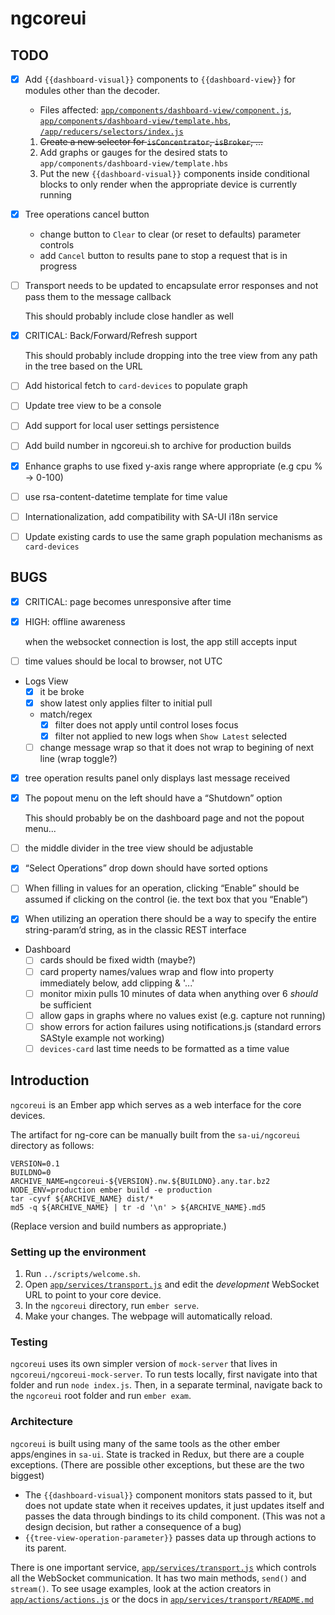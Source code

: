 # ngcoreui

## TODO
- [x] Add `{{dashboard-visual}}` components to `{{dashboard-view}}` for modules other than the decoder.
  - Files affected: [`app/components/dashboard-view/component.js`](https://github.rsa.lab.emc.com/asoc/sa-ui/blob/master/ngcoreui/app/components/dashboard-view/component.js), [`app/components/dashboard-view/template.hbs`](https://github.rsa.lab.emc.com/asoc/sa-ui/blob/master/ngcoreui/app/components/dashboard-view/template.hbs), [`/app/reducers/selectors/index.js`](https://github.rsa.lab.emc.com/asoc/sa-ui/blob/master/ngcoreui/app/reducers/selectors/index.js)
  1. ~~Create a new selector for `isConcentrator`, `isBroker`, ...~~
  2. Add graphs or gauges for the desired stats to `app/components/dashboard-view/template.hbs`
  3. Put the new `{{dashboard-visual}}` components inside conditional blocks to only render when the appropriate device is currently running
- [x] Tree operations cancel button
  - change button to `Clear` to clear (or reset to defaults) parameter controls
  - add `Cancel` button to results pane to stop a request that is in progress
- [ ] Transport needs to be updated to encapsulate error responses and not pass them to the message callback

  This should probably include close handler as well

- [x] CRITICAL: Back/Forward/Refresh support

  This should probably include dropping into the tree view from any path in the tree based on the URL

- [ ] Add historical fetch to `card-devices` to populate graph
- [ ] Update tree view to be a console
- [ ] Add support for local user settings persistence
- [ ] Add build number in ngcoreui.sh to archive for production builds
- [x] Enhance graphs to use fixed y-axis range where appropriate (e.g cpu % -> 0-100)
- [ ] use rsa-content-datetime template for time value
- [ ] Internationalization, add compatibility with SA-UI i18n service
- [ ] Update existing cards to use the same graph population mechanisms as `card-devices`

## BUGS
- [x] CRITICAL: page becomes unresponsive after time
- [x] HIGH: offline awareness

  when the websocket connection is lost, the app still accepts input

- [ ] time values should be local to browser, not UTC
- Logs View
  - [x] it be broke
  - [x] show latest only applies filter to initial pull
  - match/regex
    - [x] filter does not apply until control loses focus
    - [x] filter not applied to new logs when `Show Latest` selected
  - [ ] change message wrap so that it does not wrap to begining of next line (wrap toggle?)
- [x] tree operation results panel only displays last message received
- [x] The popout menu on the left should have a “Shutdown” option

  This should probably be on the dashboard page and not the popout menu...

- [ ] the middle divider in the tree view should be adjustable
- [x] “Select Operations” drop down should have sorted options
- [ ] When filling in values for an operation, clicking “Enable” should be assumed if clicking on the control (ie. the text box that you “Enable”)
- [x] When utilizing an operation there should be a way to specify the entire string-param’d string, as in the classic REST interface
- Dashboard
  - [ ] cards should be fixed width (maybe?)
  - [ ] card property names/values wrap and flow into property immediately below, add clipping & '...'
  - [ ] monitor mixin pulls 10 minutes of data when anything over 6 *should* be sufficient
  - [ ] allow gaps in graphs where no values exist (e.g. capture not running)
  - [ ] show errors for action failures using notifications.js (standard errors SAStyle example not working)
  - [ ] `devices-card` last time needs to be formatted as a time value

## Introduction
`ngcoreui` is an Ember app which serves as a web interface for the core devices.

The artifact for ng-core can be manually built from the `sa-ui/ngcoreui` directory as follows:

    VERSION=0.1
    BUILDNO=0
    ARCHIVE_NAME=ngcoreui-${VERSION}.nw.${BUILDNO}.any.tar.bz2
    NODE_ENV=production ember build -e production
    tar -cyvf ${ARCHIVE_NAME} dist/*
    md5 -q ${ARCHIVE_NAME} | tr -d '\n' > ${ARCHIVE_NAME}.md5

(Replace version and build numbers as appropriate.)

### Setting up the environment
1. Run `../scripts/welcome.sh`.
2. Open [`app/services/transport.js`](https://github.rsa.lab.emc.com/asoc/sa-ui/blob/master/ngcoreui/app/services/transport.js) and edit the *development* WebSocket URL to point to your core device.
3. In the `ngcoreui` directory, run `ember serve`.
4. Make your changes. The webpage will automatically reload.

### Testing
`ngcoreui` uses its own simpler version of `mock-server` that lives in `ngcoreui/ngcoreui-mock-server`. To run tests locally, first navigate into that folder and run `node index.js`. Then, in a separate terminal, navigate back to the `ngcoreui` root folder and run `ember exam`.

### Architecture
`ngcoreui` is built using many of the same tools as the other ember apps/engines in `sa-ui`. State is tracked in Redux, but there are a couple exceptions. (There are possible other exceptions, but these are the two biggest)
- The `{{dashboard-visual}}` component monitors stats passed to it, but does not update state when it receives updates, it just updates itself and passes the data through bindings to its child component. (This was not a design decision, but rather a consequence of a bug)
- `{{tree-view-operation-parameter}}` passes data up through actions to its parent.

There is one important service, [`app/services/transport.js`](https://github.rsa.lab.emc.com/asoc/sa-ui/blob/master/ngcoreui/app/services/transport.js) which controls all the WebSocket communication. It has two main methods, `send()` and `stream()`. To see usage examples, look at the action creators in [`app/actions/actions.js`](https://github.rsa.lab.emc.com/asoc/sa-ui/blob/master/ngcoreui/app/actions/actions.js) or the docs in [`app/services/transport/README.md`](https://github.rsa.lab.emc.com/asoc/sa-ui/blob/master/ngcoreui/app/services/transport/README.md)
